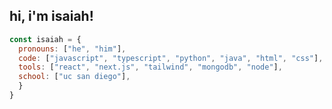 <h2> hi, i'm isaiah! </h2>

```javascript
const isaiah = {
  pronouns: ["he", "him"],
  code: ["javascript", "typescript", "python", "java", "html", "css"],
  tools: ["react", "next.js", "tailwind", "mongodb", "node"],
  school: ["uc san diego"],
  }
}

```
